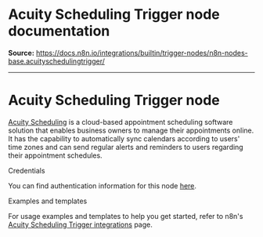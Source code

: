 # Acuity Scheduling Trigger node documentation

**Source:** https://docs.n8n.io/integrations/builtin/trigger-nodes/n8n-nodes-base.acuityschedulingtrigger/

---

# Acuity Scheduling Trigger node

[Acuity Scheduling](https://acuityscheduling.com/) is a cloud-based appointment scheduling software solution that enables business owners to manage their appointments online. It has the capability to automatically sync calendars according to users' time zones and can send regular alerts and reminders to users regarding their appointment schedules.

Credentials

You can find authentication information for this node [here](../../credentials/acuityscheduling/).

Examples and templates

For usage examples and templates to help you get started, refer to n8n's [Acuity Scheduling Trigger integrations](https://n8n.io/integrations/acuity-scheduling-trigger/) page.
